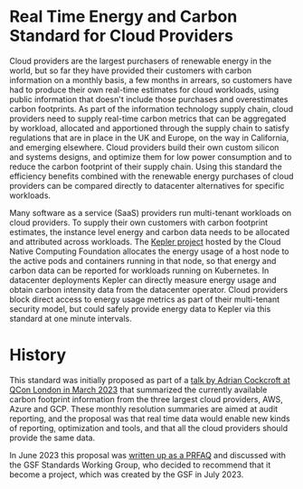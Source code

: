 # Real Time Energy and Carbon Standard for Cloud Providers

Cloud providers are the largest purchasers of renewable energy in the world, but so far they have provided their customers with carbon information on a monthly basis, a few months in arrears, so customers have had to produce their own real-time estimates for cloud workloads, using public information that doesn't include those purchases and overestimates carbon footprints. As part of the information technology supply chain, cloud providers need to supply real-time carbon metrics that can be aggregated by workload, allocated and apportioned through the supply chain to satisfy regulations that are in place in the UK and Europe, on the way in California, and emerging elsewhere. Cloud providers build their own custom silicon and systems designs, and optimize them for low power consumption and to reduce the carbon footprint of their supply chain. Using this standard the efficiency benefits combined with the renewable energy purchases of cloud providers can be compared directly to datacenter alternatives for specific workloads.

Many software as a service (SaaS) providers run multi-tenant workloads on cloud providers. To supply their own customers with carbon footprint estimates, the instance level energy and carbon data needs to be allocated and attributed across workloads. The [Kepler project](https://github.com/sustainable-computing-io/kepler) hosted by the Cloud Native Computing Foundation allocates the energy usage of a host node to the active pods and containers running in that node, so that energy and carbon data can be reported for workloads running on Kubernetes. In datacenter deployments Kepler can directly measure energy usage and obtain carbon intensity data from the datacenter operator. Cloud providers block direct access to energy usage metrics as part of their multi-tenant security model, but could safely provide energy data to Kepler via this standard at one minute intervals.

# History
This standard was initially proposed as part of a [talk by Adrian Cockcroft at QCon London in March 2023](https://github.com/adrianco/slides/blob/master/Cloud%20DevSusOps%20London.pdf) that summarized the currently available carbon footprint information from the three largest cloud providers, AWS, Azure and GCP. These monthly resolution summaries are aimed at audit reporting, and the proposal was that real time data would enable new kinds of reporting, optimization and tools, and that all the cloud providers should provide the same data.

In June 2023 this proposal was [written up as a PRFAQ](https://github.com/Green-Software-Foundation/real-time-cloud/blob/main/PRFAQ%20for%20RealTimeCarbonMetrics.md) and discussed with the GSF Standards Working Group, who decided to recommend that it become a project, which was created by the GSF in July 2023.
